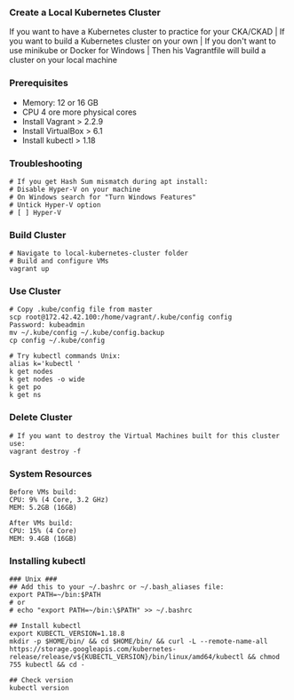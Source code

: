 ### Create a Local Kubernetes Cluster
If you want to have a Kubernetes cluster to practice for your CKA/CKAD | If you want to build a Kubernetes cluster on your own | If you don't want to use minikube or Docker for Windows | Then his Vagrantfile will build a cluster on your local machine

### Prerequisites
- Memory: 12 or 16 GB
- CPU 4 ore more physical cores
- Install Vagrant > 2.2.9
- Install VirtualBox > 6.1
- Install kubectl > 1.18

### Troubleshooting
```
# If you get Hash Sum mismatch during apt install:
# Disable Hyper-V on your machine
# On Windows search for "Turn Windows Features"
# Untick Hyper-V option
# [ ] Hyper-V
```

### Build Cluster
```
# Navigate to local-kubernetes-cluster folder
# Build and configure VMs
vagrant up
```

### Use Cluster
```
# Copy .kube/config file from master
scp root@172.42.42.100:/home/vagrant/.kube/config config
Password: kubeadmin
mv ~/.kube/config ~/.kube/config.backup
cp config ~/.kube/config

# Try kubectl commands Unix:
alias k='kubectl '
k get nodes
k get nodes -o wide
k get po
k get ns
```

### Delete Cluster
```
# If you want to destroy the Virtual Machines built for this cluster use:
vagrant destroy -f
```

### System Resources
```
Before VMs build:
CPU: 9% (4 Core, 3.2 GHz)
MEM: 5.2GB (16GB)

After VMs build:
CPU: 15% (4 Core)
MEM: 9.4GB (16GB)
```

### Installing kubectl
```
### Unix ###
## Add this to your ~/.bashrc or ~/.bash_aliases file:
export PATH=~/bin:$PATH
# or
# echo "export PATH=~/bin:\$PATH" >> ~/.bashrc

## Install kubectl
export KUBECTL_VERSION=1.18.8
mkdir -p $HOME/bin/ && cd $HOME/bin/ && curl -L --remote-name-all https://storage.googleapis.com/kubernetes-release/release/v${KUBECTL_VERSION}/bin/linux/amd64/kubectl && chmod 755 kubectl && cd -

## Check version
kubectl version
```
